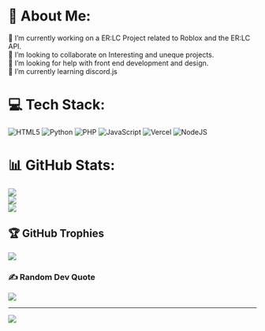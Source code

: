 # 💫 About Me:
🔭 I’m currently working on a ER:LC Project related to Roblox and the ER:LC API.<br>👯 I’m looking to collaborate on Interesting and uneque projects.<br>🤝 I’m looking for help with front end development and design.<br>🌱 I’m currently learning discord.js


# 💻 Tech Stack:
![HTML5](https://img.shields.io/badge/html5-%23E34F26.svg?style=for-the-badge&logo=html5&logoColor=white) ![Python](https://img.shields.io/badge/python-3670A0?style=for-the-badge&logo=python&logoColor=ffdd54) ![PHP](https://img.shields.io/badge/php-%23777BB4.svg?style=for-the-badge&logo=php&logoColor=white) ![JavaScript](https://img.shields.io/badge/javascript-%23323330.svg?style=for-the-badge&logo=javascript&logoColor=%23F7DF1E) ![Vercel](https://img.shields.io/badge/vercel-%23000000.svg?style=for-the-badge&logo=vercel&logoColor=white) ![NodeJS](https://img.shields.io/badge/node.js-6DA55F?style=for-the-badge&logo=node.js&logoColor=white)
# 📊 GitHub Stats:
![](https://github-readme-stats.vercel.app/api?username=gaxolotl&theme=vue-dark&hide_border=false&include_all_commits=true&count_private=true)<br/>
![](https://github-readme-streak-stats.herokuapp.com/?user=gaxolotl&theme=vue-dark&hide_border=false)<br/>
![](https://github-readme-stats.vercel.app/api/top-langs/?username=gaxolotl&theme=vue-dark&hide_border=false&include_all_commits=true&count_private=true&layout=compact)

## 🏆 GitHub Trophies
![](https://github-profile-trophy.vercel.app/?username=gaxolotl&theme=gruvbox&no-frame=true&no-bg=true&margin-w=4)

### ✍️ Random Dev Quote
![](https://quotes-github-readme.vercel.app/api?type=horizontal&theme=dark)

---
![](https://visitcount.itsvg.in/api?id=gaxolotl&icon=0&color=3)
